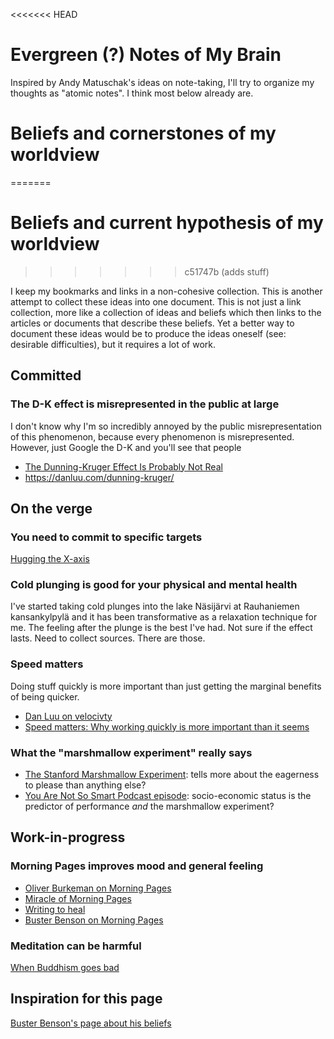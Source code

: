 <<<<<<< HEAD
# Evergreen (?) Notes of My Brain

Inspired by Andy Matuschak's ideas on note-taking, I'll try to organize
my thoughts as "atomic notes". I think most below already are. 

# Beliefs and cornerstones of my worldview
=======
# Beliefs and current hypothesis of my worldview
>>>>>>> c51747b (adds stuff)

I keep my bookmarks and links in a non-cohesive collection. This is another
attempt to collect these ideas into one document. This is not just a link
collection, more like a collection of ideas and beliefs which then links to
the articles or documents that describe these beliefs. Yet a better way to
document these ideas would be to produce the ideas oneself (see: desirable
difficulties), but it requires a lot of work.

## Committed

### The D-K effect is misrepresented in the public at large

I don't know why I'm so incredibly annoyed by the public misrepresentation of
this phenomenon, because every phenomenon is misrepresented. However, just
Google the D-K and you'll see that people 

- [The Dunning-Kruger Effect Is Probably Not Real](https://www.mcgill.ca/oss/article/critical-thinking/dunning-kruger-effect-probably-not-real)
- https://danluu.com/dunning-kruger/

## On the verge

### You need to commit to specific targets

[Hugging the X-axis](https://perell.com/essay/hugging-the-x-axis/?utm_source=pocket_shared)

### Cold plunging is good for your physical and mental health

I've started taking cold plunges into the lake Näsijärvi at Rauhaniemen
kansankylpylä and it has been transformative as a relaxation technique for me.
The feeling after the plunge is the best I've had. Not sure if the effect
lasts. Need to collect sources. There are those.

### Speed matters

Doing stuff quickly is more important than just getting the marginal benefits
of being quicker.

- [Dan Luu on velocivty](https://danluu.com/productivity-velocity/)
- [Speed matters: Why working quickly is more important than it
  seems](https://jsomers.net/blog/speed-matters)

### What the "marshmallow experiment" really says

- [The Stanford Marshmallow
  Experiment](https://hotelconcierge.tumblr.com/post/113360634364/the-stanford-marshmallow-prison-experiment):
  tells more about the eagerness to please than anything else?
- [You Are Not So Smart Podcast
  episode](https://youarenotsosmart.com/2019/05/27/yanss-154-the-marshmallow-replication/):
  socio-economic status is the predictor of performance _and_ the marshmallow
  experiment?


## Work-in-progress

### Morning Pages improves mood and general feeling

- [Oliver Burkeman on Morning
Pages](https://www.theguardian.com/lifeandstyle/2014/oct/03/morning-pages-change-your-life-oliver-burkeman)
- [Miracle of Morning
  Pages](https://www.amazon.com/The-Miracle-Morning-Pages-Everything-ebook/dp/B00DIQ9K40)
- [Writing to heal](https://www.apa.org/monitor/jun02/writing)
- [Buster Benson on Morning
  Pages](https://betterhumans.pub/better-than-meditation-12532d29f6cd)

### Meditation can be harmful

[When Buddhism goes bad](https://danlawton.substack.com/p/when-buddhism-goes-bad)

## Inspiration for this page


[Buster Benson's page about his beliefs](https://github.com/busterbenson/public/blob/master/book-of-beliefs.md)




